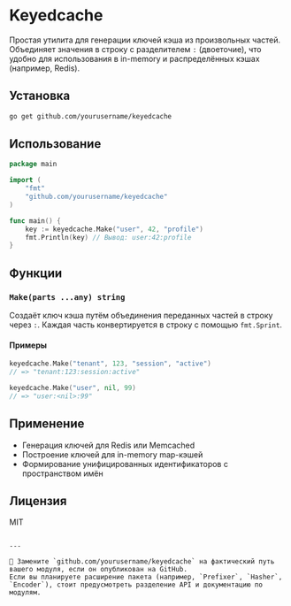# Keyedcache

Простая утилита для генерации ключей кэша из произвольных частей. Объединяет значения в строку с разделителем `:` (двоеточие), что удобно для использования в in-memory и распределённых кэшах (например, Redis).

## Установка

```bash
go get github.com/yourusername/keyedcache
```

## Использование

```go
package main

import (
	"fmt"
	"github.com/yourusername/keyedcache"
)

func main() {
	key := keyedcache.Make("user", 42, "profile")
	fmt.Println(key) // Вывод: user:42:profile
}
```

## Функции

### `Make(parts ...any) string`

Создаёт ключ кэша путём объединения переданных частей в строку через `:`. Каждая часть конвертируется в строку с помощью `fmt.Sprint`.

#### Примеры

```go
keyedcache.Make("tenant", 123, "session", "active")
// => "tenant:123:session:active"

keyedcache.Make("user", nil, 99)
// => "user:<nil>:99"
```

## Применение

- Генерация ключей для Redis или Memcached
- Построение ключей для in-memory map-кэшей
- Формирование унифицированных идентификаторов с пространством имён

## Лицензия

MIT

```

---

🔧 Замените `github.com/yourusername/keyedcache` на фактический путь вашего модуля, если он опубликован на GitHub.
Если вы планируете расширение пакета (например, `Prefixer`, `Hasher`, `Encoder`), стоит предусмотреть разделение API и документацию по модулям.
```
